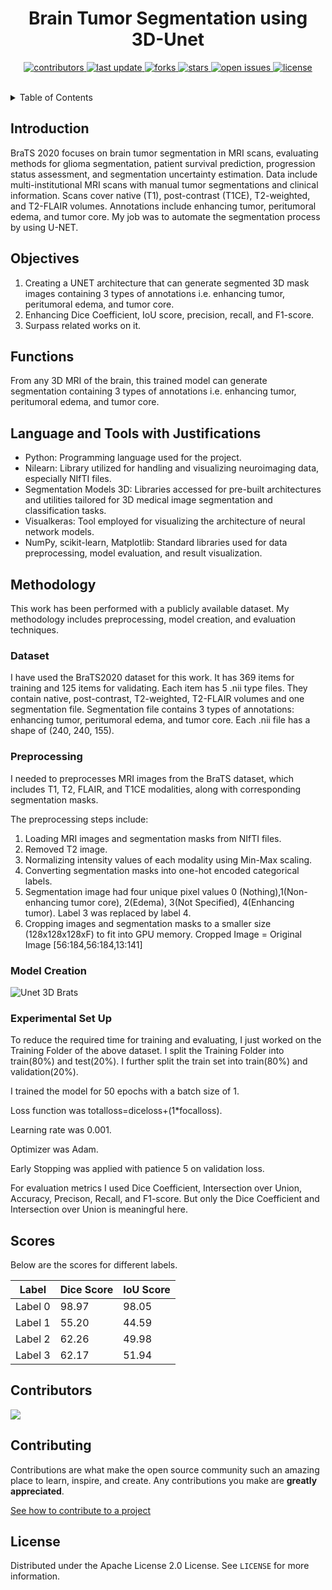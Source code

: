 <div align="center">

  
  <h1>Brain Tumor Segmentation using 3D-Unet</h1>
  
  
<!-- Badges -->
<p>
  <a href="https://github.com/AbduzZami/Brats2020-Segmentation-using-3DUnet/graphs/contributors">
    <img src="https://img.shields.io/github/contributors/Louis3797/awesome-readme-template" alt="contributors" />
  </a>
  <a href="">
    <img src="https://img.shields.io/github/last-commit/AbduzZami/Brats2020-Segmentation-using-3DUnet" alt="last update" />
  </a>
  <a href="https://github.com/AbduzZami/Brats2020-Segmentation-using-3DUnet/network/members">
    <img src="https://img.shields.io/github/forks/AbduzZami/Brats2020-Segmentation-using-3DUnet" alt="forks" />
  </a>
  <a href="https://github.com/AbduzZami/Brats2020-Segmentation-using-3DUnet/stargazers">
    <img src="https://img.shields.io/github/stars/AbduzZami/Brats2020-Segmentation-using-3DUnet" alt="stars" />
  </a>
  <a href="https://github.com/AbduzZami/Brats2020-Segmentation-using-3DUnet/issues/">
    <img src="https://img.shields.io/github/issues/AbduzZami/Brats2020-Segmentation-using-3DUnet" alt="open issues" />
  </a>
  <a href="https://github.com/AbduzZami/Brats2020-Segmentation-using-3DUnet/LICENSE">
    <img src="https://img.shields.io/github/license/AbduzZami/Brats2020-Segmentation-using-3DUnet" alt="license" />
  </a>
</p>
 
   

</div>

<br />



<!-- TABLE OF CONTENTS -->
<details>
  <summary>Table of Contents</summary>
  <ol>
    <li>
      <a href="#introduction">Introduction</a>
    </li>
    <li>
      <a href="#objectives">Objectives</a>
      </li>
    <li><a href="#usage">Functions</a></li>
    <li><a href="#language-and-tools-with-justifications">Language & Tools</a></li>
    <li><a href="#methodology">Methodology</a>
      <ul>
          <li><a href="#dataset">Dataset</a></li>
          <li><a href="#preprocessing">Preprocessing</a></li>
          <li><a href="#modelcreation">Model Creation</a></li>
          <li><a href="#experimental-set-up">Experimental Set Up</a></li>
      </ul>
    </li>
    <li><a href="#scores">Scores</a></li>
    <li><a href="#contributors">Contributors</a></li>
    <li><a href="#contributing">Contributing</a></li>
    <li><a href="#license">License</a></li>
  </ol>
</details>



<!-- ABOUT THE PROJECT -->
## Introduction

BraTS 2020 focuses on brain tumor segmentation in MRI scans, evaluating methods for glioma segmentation, patient survival prediction, progression status assessment, and segmentation uncertainty estimation. Data include multi-institutional MRI scans with manual tumor segmentations and clinical information. Scans cover native (T1), post-contrast (T1CE), T2-weighted, and T2-FLAIR volumes. Annotations include enhancing tumor, peritumoral edema, and tumor core. My job was to automate the segmentation process by using U-NET.

<!-- Objectives -->
## Objectives

1. Creating a UNET architecture that can generate segmented 3D mask images containing 3 types of annotations i.e. enhancing tumor, peritumoral edema, and tumor core.
2. Enhancing Dice Coefficient, IoU score, precision, recall, and F1-score.
3. Surpass related works on it.


<!-- Functions -->
## Functions

From any 3D MRI of the brain, this trained model can generate segmentation containing 3 types of annotations i.e. enhancing tumor, peritumoral edema, and tumor core.

## Language and Tools with Justifications

- Python: Programming language used for the project.
- Nilearn: Library utilized for handling and visualizing neuroimaging data, especially NIfTI files.
- Segmentation Models 3D: Libraries accessed for pre-built architectures and utilities tailored for 3D medical image segmentation and classification tasks.
- Visualkeras: Tool employed for visualizing the architecture of neural network models.
- NumPy, scikit-learn, Matplotlib: Standard libraries used for data preprocessing, model evaluation, and result visualization.

## Methodology

This work has been performed with a publicly available dataset. My methodology includes preprocessing, model creation, and evaluation techniques.

### Dataset

I have used the BraTS2020 dataset for this work. It has 369 items for training and 125 items for validating. Each item has 5 .nii type files. They contain native, post-contrast, T2-weighted, T2-FLAIR volumes and one segmentation file. Segmentation file contains 3 types of annotations: enhancing tumor, peritumoral edema, and tumor core. Each .nii file has a shape of (240, 240, 155).

### Preprocessing

I needed to preprocesses MRI images from the BraTS dataset, which includes T1, T2, FLAIR, and T1CE modalities, along with corresponding segmentation masks. 

The preprocessing steps include:
1. Loading MRI images and segmentation masks from NIfTI files.
2. Removed T2 image.
3. Normalizing intensity values of each modality using Min-Max scaling.
4. Converting segmentation masks into one-hot encoded categorical labels.
5. Segmentation image had four unique pixel values 0 (Nothing),1(Non-enhancing tumor core), 2(Edema), 3(Not Specified), 4(Enhancing tumor). 
Label 3 was replaced by label 4.
6. Cropping images and segmentation masks to a smaller size (128x128x128xF) to fit into GPU memory. Cropped Image = Original Image [56:184,56:184,13:141]

### Model Creation

![Unet 3D Brats](https://github.com/AbduzZami/Brats2020-Segmentation-using-3DUnet/assets/69592754/1a50cad9-952c-4517-95ec-0ef0e8f5a9c1)

### Experimental Set Up

To reduce the required time for training and evaluating, I just worked on the Training Folder of the above dataset. I split the Training Folder into train(80%) and test(20%). I further split the train set into train(80%) and validation(20%).

I trained the model for 50 epochs with a batch size of 1.

Loss function was totalloss=diceloss+(1*focalloss).

Learning rate was 0.001.

Optimizer was Adam.

Early Stopping was applied with patience 5 on validation loss.

For evaluation metrics I used Dice Coefficient, Intersection over Union, Accuracy, Precison, Recall, and F1-score. But only the Dice Coefficient and Intersection over Union is meaningful here.

## Scores

Below are the scores for different labels.

| Label     | Dice Score | IoU Score |
|-----------|------------|-----------|
| Label 0   | 98.97         | 98.05        |
| Label 1   | 55.20         | 44.59        |
| Label 2   | 62.26         | 49.98        |
| Label 3   | 62.17         | 51.94        |


<!-- Contributors -->
## Contributors

<a href="https://github.com/AbduzZami/Brats2020-Segmentation-using-3DUnet/graphs/contributors">
  <img src="https://contrib.rocks/image?repo=AbduzZami/Brats2020-Segmentation-using-3DUnet" />
</a>


<!-- CONTRIBUTING -->
## Contributing

Contributions are what make the open source community such an amazing place to learn, inspire, and create. Any contributions you make are **greatly appreciated**.

<a href="https://docs.github.com/en/get-started/quickstart/contributing-to-projects" target="_blank">See how to contribute to a project</a>



<!-- LICENSE -->
## License

Distributed under the Apache License 2.0 License. See `LICENSE` for more information.

